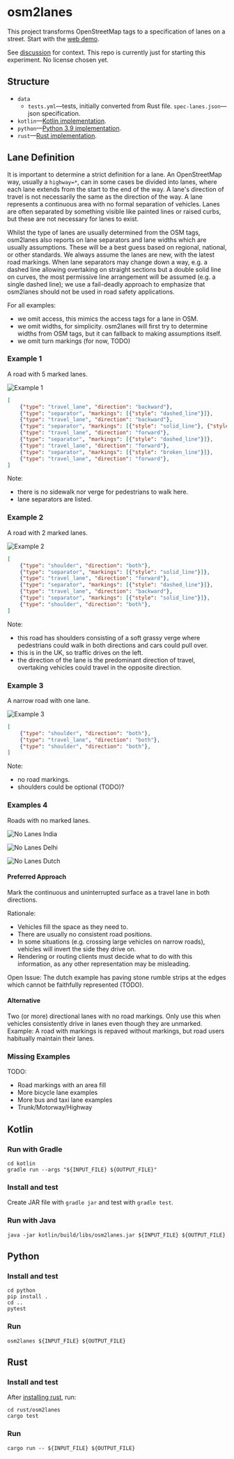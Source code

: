 osm2lanes
=========

This project transforms OpenStreetMap tags to a specification of lanes on a
street. Start with the [web demo](https://a-b-street.github.io/osm2lanes).

See [discussion](https://github.com/a-b-street/abstreet/discussions/789) for
context.  This repo is currently just for starting this experiment.  No license
chosen yet.

Structure
---------

  * `data`
    * `tests.yml`—tests, initially converted from Rust file.
      `spec-lanes.json`—json specification.
  * `kotlin`—[Kotlin implementation](#kotlin).
  * `python`—[Python 3.9 implementation](#python).
  * `rust`—[Rust implementation](#rust).

Lane Definition
---------------

It is important to determine a strict definition for a lane.
An OpenStreetMap way, usually a `highway=*`, can in some cases be divided into lanes,
where each lane extends from the start to the end of the way.
A lane's direction of travel is not necessarily the same as the direction of the way.
A lane represents a continuous area with no formal separation of vehicles.
Lanes are often separated by something visible like painted lines or raised curbs,
but these are not necessary for lanes to exist.

Whilst the type of lanes are usually determined from the OSM tags,
osm2lanes also reports on lane separators and lane widths which are usually assumptions.
These will be a best guess based on regional, national, or other standards.
We always assume the lanes are new, with the latest road markings.
When lane separators may change down a way,
e.g. a dashed line allowing overtaking on straight sections but a double solid line on curves,
the most permissive line arrangement will be assumed (e.g. a single dashed line);
we use a fail-deadly approach to emphasize that
osm2lanes should not be used in road safety applications.

For all examples:
- we omit access, this mimics the access tags for a lane in OSM.
- we omit widths, for simplicity. osm2lanes will first try to determine widths from OSM tags, but it can fallback to making assumptions itself.
- we omit turn markings (for now, TODO)

### Example 1 ###

A road with 5 marked lanes.

![Example 1](https://upload.wikimedia.org/wikipedia/commons/0/0e/Gr%C3%BCnbergstra%C3%9Fe_2.JPG)

```json
[
    {"type": "travel_lane", "direction": "backward"},
    {"type": "separator", "markings": [{"style": "dashed_line"}]},
    {"type": "travel_lane", "direction": "backward"},
    {"type": "separator", "markings": [{"style": "solid_line"}, {"style": "solid_line"}]},
    {"type": "travel_lane", "direction": "forward"},
    {"type": "separator", "markings": [{"style": "dashed_line"}]},
    {"type": "travel_lane", "direction": "forward"},
    {"type": "separator", "markings": [{"style": "broken_line"}]},
    {"type": "travel_lane", "direction": "forward"},
]
```

Note:

- there is no sidewalk nor verge for pedestrians to walk here.
- lane separators are listed.

### Example 2 ###

A road with 2 marked lanes.

![Example 2](https://upload.wikimedia.org/wikipedia/commons/f/f0/A537_Cat_and_Fiddle_Road_-_geograph.org.uk_-_175899.jpg)

```json
[
    {"type": "shoulder", "direction": "both"},
    {"type": "separator", "markings": [{"style": "solid_line"}]},
    {"type": "travel_lane", "direction": "forward"},
    {"type": "separator", "markings": [{"style": "dashed_line"}]},
    {"type": "travel_lane", "direction": "backward"},
    {"type": "separator", "markings": [{"style": "solid_line"}]},
    {"type": "shoulder", "direction": "both"},
]
```

Note:

- this road has shoulders consisting of a soft grassy verge where pedestrians could walk in both directions and cars could pull over.
- this is in the UK, so traffic drives on the left.
- the direction of the lane is the predominant direction of travel,
  overtaking vehicles could travel in the opposite direction.

### Example 3 ###

A narrow road with one lane.

![Example 3](https://upload.wikimedia.org/wikipedia/commons/5/58/Back_Road_In_Ireland.jpg)

```json
[
    {"type": "shoulder", "direction": "both"},
    {"type": "travel_lane", "direction": "both"},
    {"type": "shoulder", "direction": "both"},
]
```

Note:

- no road markings.
- shoulders could be optional (TODO)?

### Examples 4 ###

Roads with no marked lanes.

![No Lanes India](https://upload.wikimedia.org/wikipedia/commons/thumb/5/5a/Bijupara-Khalari_Road_-_Jharkhand_1648.JPG/1920px-Bijupara-Khalari_Road_-_Jharkhand_1648.JPG)

![No Lanes Delhi](https://upload.wikimedia.org/wikipedia/commons/thumb/a/a8/Ratan_Lal_Market%2C_Kaseru_Walan%2C_Paharganj%2C_New_Delhi%2C_Delhi%2C_India_-_panoramio_%281%29.jpg/1280px-Ratan_Lal_Market%2C_Kaseru_Walan%2C_Paharganj%2C_New_Delhi%2C_Delhi%2C_India_-_panoramio_%281%29.jpg)

![No Lanes Dutch](https://upload.wikimedia.org/wikipedia/commons/e/e8/Fietsstraat.jpg)

#### Preferred Approach

Mark the continuous and uninterrupted surface as a travel lane in both directions.

Rationale:

- Vehicles fill the space as they need to.
- There are usually no consistent road positions.
- In some situations (e.g. crossing large vehicles on narrow roads),
  vehicles will invert the side they drive on.
- Rendering or routing clients must decide what to do with this information, as any other representation may be misleading.

Open Issue: The dutch example has paving stone rumble strips at the edges which cannot be faithfully represented (TODO).

#### Alternative

Two (or more) directional lanes with no road markings.
Only use this when vehicles consistently drive in lanes even though they are unmarked.
Example: A road with markings is repaved without markings, but road users habitually maintain their lanes.

### Missing Examples ###

TODO:

- Road markings with an area fill
- More bicycle lane examples
- More bus and taxi lane examples
- Trunk/Motorway/Highway

Kotlin
------

### Run with Gradle ###

```shell
cd kotlin
gradle run --args "${INPUT_FILE} ${OUTPUT_FILE}"
```

### Install and test ###

Create JAR file with `gradle jar` and test with `gradle test`.

### Run with Java ###

```shell
java -jar kotlin/build/libs/osm2lanes.jar ${INPUT_FILE} ${OUTPUT_FILE}
```

Python
------

### Install and test ###

```shell
cd python
pip install .
cd ..
pytest
```

### Run ###

```shell
osm2lanes ${INPUT_FILE} ${OUTPUT_FILE}
```

Rust
------

### Install and test ###

After [installing rust](https://www.rust-lang.org/tools/install), run:

```shell
cd rust/osm2lanes
cargo test
```

### Run ###

```shell
cargo run -- ${INPUT_FILE} ${OUTPUT_FILE}
```
